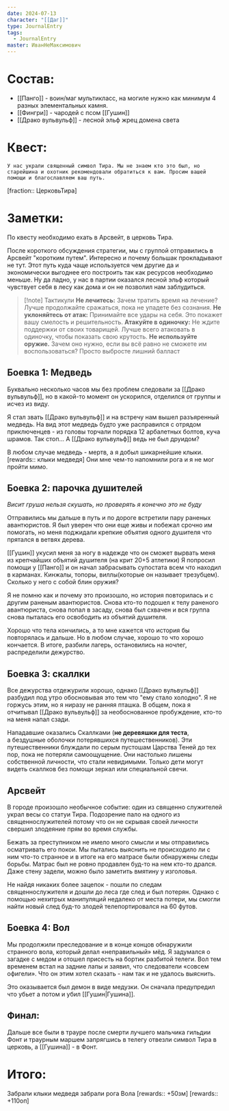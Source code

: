 ```yaml
---
date: 2024-07-13
character: "[[Даг]]"
type: JournalEntry
tags:
  - JournalEntry
master: ИванНеМаксимович
---
```

# Состав:
- [[Панго]] - воин/маг мультикласс, на могиле нужно как минимум 4 разных элементальных камня.
- [[Фингри]] - чародей с псом [[Гушин]]
- [[Драко вульвульф]] - лесной эльф жрец домена света
# Квест:
```
У нас украли священный символ Тира. Мы не знаем кто это был, но старейшина и охотник рекомендовали обратиться к вам. Просим вашей помощи и благославляем ваш путь.
```
[fraction:: ЦерковьТира]
# Заметки:
По квесту необходимо ехать в Арсвейт, в церковь Тира.

После короткого обсуждения стратегии, мы с группой отправились в Арсвейт "коротким путем". Интересно и почему большак прокладывают не тут. Этот путь куда чаще используется чем другие да и экономически выгоднее его построить так как ресурсов необходимо меньше. Ну да ладно, у нас в партии оказался лесной эльф который чувствует себя в лесу как дома и он не позволил нам заблудиться.

> [!note] Тактикули
> **Не лечитесь:** Зачем тратить время на лечение? Лучше продолжайте сражаться, пока не упадете без сознания.
> **Не уклоняйтесь от атак:** Принимайте все удары на себя. Это покажет вашу смелость и решительность.
> **Атакуйте в одиночку:** Не ждите поддержки от своих товарищей. Лучше всего атаковать в одиночку, чтобы показать свою крутость.
> **Не используйте оружие.** Зачем оно нужно, если вы всё равно не сможете им воспользоваться? Просто выбросте лишний балласт

## Боевка 1: Медведь
Буквально несколько часов мы без проблем следовали за [[Драко вульвульф]], но в какой-то момент он ускорился, отделился от группы и исчез из виду.

Я стал звать [[Драко вульвульф]] и на встречу нам вышел разъяренный медведь. На вид этот медведь будто уже расправился с отрядом приключенцев - из головы торчали порядка 12 арбалетных болтов, куча шрамов. Так стоп... А [[Драко вульвульф]] ведь не был друидом?

В любом случае медведь - мертв, а я добыл шикарнейшие клыки. [rewards:: клыки медведя] Они мне чем-то напомнили рога и я не мог пройти мимо.

## Боевка 2: парочка душителей
_Висит груша нельзя скушать, но проверять я конечно это не буду_

Отправились мы дальше в путь и по дороге встретили пару раненых авантюристов. Я был уверен что они еще живы и побежал срочно им помогать, но меня поджидали крепкие объятия одного душителя что прятался в ветвях дерева.

[[Гушин]] укусил меня за ногу в надежде что он сможет вырвать меня из крепчайших объятий душителя (на крит 20+5 атлетики)
Я попросил помощи у [[Панго]] и он начал забрасывать супостата всем что находил в карманах. Кинжалы, топоры, виллы(которые он называет трезубцем). Сколько у него с собой блин оружия?

Я не помню как и почему это произошло, но история повторилась и с другим раненым авантюристов. Снова кто-то подошел к телу раненого авантюриста, снова попал в засаду, снова был схвачен и вся группа снова пыталась его освободить из объятий душителя.

Хорошо что тела кончились, а то мне кажется что история бы повторялась и дальше. Но в любом случае, хорошо то что хорошо кончается. В итоге, разбили лагерь, остановились на ночлег, распределили дежурство.
## Боевка 3: скаллки
Все дежурства отдежурили хорошо, однако [[Драко вульвульф]] разбудил под утро обосновывая это тем что "ему стало холодно". Я не горжусь этим, но я ниразу не ранняя пташка. В общем, пока я отчитывал [[Драко вульвульф]] за необоснованное пробуждение, кто-то на меня напал сзади.

Нападавшие оказались Скаллками (**не деревяшки для теста**, а бездушные оболочки потерявшихся путешественников). Эти путешественники блуждали по серым пустошам Царства Теней до тех пор, пока не потеряли самоощущение. Они настолько лишены собственной личности, что стали невидимыми. Только дети могут видеть скаллков без помощи зеркал или специальной свечи.
## Арсвейт
В городе произошло необычное событие: один из священно служителей украл весы со статуи Тира. Подозрение пало на одного из священнослужителей потому что он не скрывая своей личности свершил злодеяние прям во время службы. 

Бежать за преступником не имело много смысли и мы отправились осматривать его покои. Мы пытались выяснить не происходило ли с ним что-то странное и в итоге на его матрасе были обнаружены следы борьбы. Матрас был не ровно продавлен буд-то на нем кто-то дрался. Даже стену задели, можно было заметить вмятину у изголовья.

Не найдя никаких более зацепок - пошли по следам священнослужителя и дошли до леса где след и был потерян. Однако с помощью нехитрых манипуляций недалеко от места потери, мы смогли найти новый след буд-то злодей телепортировался на 60 футов. 

## Боевка 4: Вол
Мы продолжили преследование и в конце концов обнаружили странного вола, который делал «неправильный» мёд. Я задумался о загадке с медом и отошел присесть на бортик разбитой телеги. Вол тем временем встал на задние лапы и заявил, что следователи «совсем офигели». Что он этим хотел сказать - нам так и не удалось выяснить.

Это оказывается был демон в виде медузки. Он сначала предупредил что убьет а потом и убил [[Гушин|Гушина]].

## Финал:
Дальше все были в трауре после смерти лучшего мальчика гильдии Фонт и траурным маршем запрягшись в телегу отвезли символ Тира в церковь, а [[Гушина]] - в Фонт.
# Итого:
Забрали клыки медведя
забрали рога Вола
[rewards:: +50зм]
[rewards:: +110оп]
